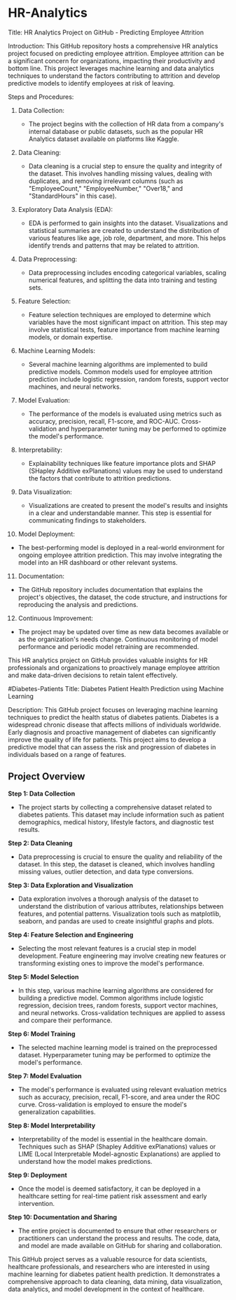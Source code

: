 # HR-Analytics
Title: HR Analytics Project on GitHub - Predicting Employee Attrition

Introduction:
This GitHub repository hosts a comprehensive HR analytics project focused on predicting employee attrition. Employee attrition can be a significant concern for organizations, impacting their productivity and bottom line. This project leverages machine learning and data analytics techniques to understand the factors contributing to attrition and develop predictive models to identify employees at risk of leaving.

Steps and Procedures:

1. Data Collection:
   - The project begins with the collection of HR data from a company's internal database or public datasets, such as the popular HR Analytics dataset available on platforms like Kaggle.

2. Data Cleaning:
   - Data cleaning is a crucial step to ensure the quality and integrity of the dataset. This involves handling missing values, dealing with duplicates, and removing irrelevant columns (such as "EmployeeCount," "EmployeeNumber," "Over18," and "StandardHours" in this case).

3. Exploratory Data Analysis (EDA):
   - EDA is performed to gain insights into the dataset. Visualizations and statistical summaries are created to understand the distribution of various features like age, job role, department, and more. This helps identify trends and patterns that may be related to attrition.

4. Data Preprocessing:
   - Data preprocessing includes encoding categorical variables, scaling numerical features, and splitting the data into training and testing sets.

5. Feature Selection:
   - Feature selection techniques are employed to determine which variables have the most significant impact on attrition. This step may involve statistical tests, feature importance from machine learning models, or domain expertise.

6. Machine Learning Models:
   - Several machine learning algorithms are implemented to build predictive models. Common models used for employee attrition prediction include logistic regression, random forests, support vector machines, and neural networks.

7. Model Evaluation:
   - The performance of the models is evaluated using metrics such as accuracy, precision, recall, F1-score, and ROC-AUC. Cross-validation and hyperparameter tuning may be performed to optimize the model's performance.

8. Interpretability:
   - Explainability techniques like feature importance plots and SHAP (SHapley Additive exPlanations) values may be used to understand the factors that contribute to attrition predictions.

9. Data Visualization:
   - Visualizations are created to present the model's results and insights in a clear and understandable manner. This step is essential for communicating findings to stakeholders.

10. Model Deployment:
   - The best-performing model is deployed in a real-world environment for ongoing employee attrition prediction. This may involve integrating the model into an HR dashboard or other relevant systems.

11. Documentation:
   - The GitHub repository includes documentation that explains the project's objectives, the dataset, the code structure, and instructions for reproducing the analysis and predictions.

12. Continuous Improvement:
   - The project may be updated over time as new data becomes available or as the organization's needs change. Continuous monitoring of model performance and periodic model retraining are recommended.

This HR analytics project on GitHub provides valuable insights for HR professionals and organizations to proactively manage employee attrition and make data-driven decisions to retain talent effectively.

#Diabetes-Patients
Title: Diabetes Patient Health Prediction using Machine Learning

Description:
This GitHub project focuses on leveraging machine learning techniques to predict the health status of diabetes patients. Diabetes is a widespread chronic disease that affects millions of individuals worldwide. Early diagnosis and proactive management of diabetes can significantly improve the quality of life for patients. This project aims to develop a predictive model that can assess the risk and progression of diabetes in individuals based on a range of features.

## Project Overview

**Step 1: Data Collection**
- The project starts by collecting a comprehensive dataset related to diabetes patients. This dataset may include information such as patient demographics, medical history, lifestyle factors, and diagnostic test results.

**Step 2: Data Cleaning**
- Data preprocessing is crucial to ensure the quality and reliability of the dataset. In this step, the dataset is cleaned, which involves handling missing values, outlier detection, and data type conversions.

**Step 3: Data Exploration and Visualization**
- Data exploration involves a thorough analysis of the dataset to understand the distribution of various attributes, relationships between features, and potential patterns. Visualization tools such as matplotlib, seaborn, and pandas are used to create insightful graphs and plots.

**Step 4: Feature Selection and Engineering**
- Selecting the most relevant features is a crucial step in model development. Feature engineering may involve creating new features or transforming existing ones to improve the model's performance.

**Step 5: Model Selection**
- In this step, various machine learning algorithms are considered for building a predictive model. Common algorithms include logistic regression, decision trees, random forests, support vector machines, and neural networks. Cross-validation techniques are applied to assess and compare their performance.

**Step 6: Model Training**
- The selected machine learning model is trained on the preprocessed dataset. Hyperparameter tuning may be performed to optimize the model's performance.

**Step 7: Model Evaluation**
- The model's performance is evaluated using relevant evaluation metrics such as accuracy, precision, recall, F1-score, and area under the ROC curve. Cross-validation is employed to ensure the model's generalization capabilities.

**Step 8: Model Interpretability**
- Interpretability of the model is essential in the healthcare domain. Techniques such as SHAP (Shapley Additive exPlanations) values or LIME (Local Interpretable Model-agnostic Explanations) are applied to understand how the model makes predictions.

**Step 9: Deployment**
- Once the model is deemed satisfactory, it can be deployed in a healthcare setting for real-time patient risk assessment and early intervention.

**Step 10: Documentation and Sharing**
- The entire project is documented to ensure that other researchers or practitioners can understand the process and results. The code, data, and model are made available on GitHub for sharing and collaboration.

This GitHub project serves as a valuable resource for data scientists, healthcare professionals, and researchers who are interested in using machine learning for diabetes patient health prediction. It demonstrates a comprehensive approach to data cleaning, data mining, data visualization, data analytics, and model development in the context of healthcare.
